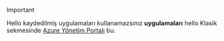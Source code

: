 > [!IMPORTANT]
> Hello kaydedilmiş uygulamaları kullanamazsınız **uygulamaları** hello Klasik sekmesinde [Azure Yönetim Portalı](https://manage.windowsazure.com/) bu.
> 
> 

